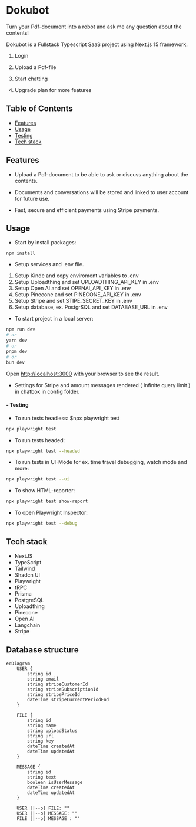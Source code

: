 # Dokubot

Turn your Pdf-document into a robot and ask me any question about the contents!

Dokubot is a Fullstack Typescript SaaS project using Next.js 15 framework.

1. Login

2. Upload a Pdf-file

3. Start chatting

4. Upgrade plan for more features

## Table of Contents

- [Features](#features)
- [Usage](#usage)
- [Testing](#testing)
- [Tech stack](#license)

## Features

- Upload a Pdf-document to be able to ask or discuss anything about the contents.

- Documents and conversations will be stored and linked to user account for future use.

- Fast, secure and efficient payments using Stripe payments.

## Usage

- Start by install packages:

```
npm install
```

- Setup services and .env file.

1. Setup Kinde and copy enviroment variables to .env
2. Setup Uploadthing and set UPLOADTHING_API_KEY in .env
3. Setup Open AI and set OPENAI_API_KEY in .env
4. Setup Pinecone and set PINECONE_API_KEY in .env
5. Setup Stripe and set STIPE_SECRET_KEY in .env
6. Setup database, ex. PostgrSQL and set DATABASE_URL in .env

- To start project in a local server:

```bash
npm run dev
# or
yarn dev
# or
pnpm dev
# or
bun dev
```

Open [http://localhost:3000](http://localhost:3000) with your browser to see the result.

- Settings for Stripe and amount messages rendered ( Infinite query limit ) in chatbox in config folder.

#### - Testing

- To run tests headless:
  $npx playwright test

```bash
npx playwright test
```

- To run tests headed:

```bash
npx playwright test --headed
```

- To run tests in UI-Mode for ex. time travel debugging, watch mode and more:

```bash
npx playwright test --ui
```

- To show HTML-reporter:

```bash
npx playwright test show-report
```

- To open Playwright Inspector:

```bash
npx playwright test --debug
```

## Tech stack

- NextJS
- TypeScript
- Tailwind
- Shadcn UI
- Playwright
- tRPC
- Prisma
- PostgreSQL
- Uploadthing
- Pinecone
- Open AI
- Langchain
- Stripe

## Database structure

```mermaid
erDiagram
    USER {
        string id
        string email
        string stripeCustomerId
        string stripeSubscriptionId
        string stripePriceId
        dateTime stripeCurrentPeriodEnd
    }

    FILE {
        string id
        string name
        string uploadStatus
        string url
        string key
        dateTime createdAt
        dateTime updatedAt
    }

    MESSAGE {
        string id
        string text
        boolean isUserMessage
        dateTime createdAt
        dateTime updatedAt
    }

    USER ||--o{ FILE: ""
    USER ||--o{ MESSAGE: ""
    FILE ||--o{ MESSAGE : ""

```
